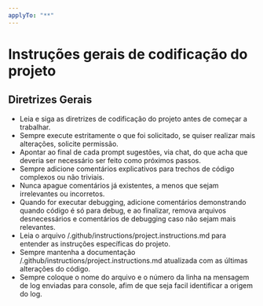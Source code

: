 ```yaml
---
applyTo: "**"
---
```

# Instruções gerais de codificação do projeto

## Diretrizes Gerais
- Leia e siga as diretrizes de codificação do projeto antes de começar a trabalhar.
- Sempre execute estritamente o que foi solicitado, se quiser realizar mais alterações, solicite permissão. 
- Apontar ao final de cada prompt sugestões, via chat, do que acha que deveria ser necessário ser feito como próximos passos.
- Sempre adicione comentários explicativos para trechos de código complexos ou não triviais.
- Nunca apague comentários já existentes, a menos que sejam irrelevantes ou incorretos.
- Quando for executar debugging, adicione comentários demonstrando quando código é só para debug, e ao finalizar, remova arquivos desnecessários e comentários de debugging caso não sejam mais relevantes.
- Leia o arquivo /.github/instructions/project.instructions.md para entender as instruções específicas do projeto.
- Sempre mantenha a documentação /.github/instructions/project.instructions.md atualizada com as últimas alterações do código.
- Sempre coloque o nome do arquivo e o número da linha na mensagem de log enviadas para console, afim de que seja facil identificar a origem do log.